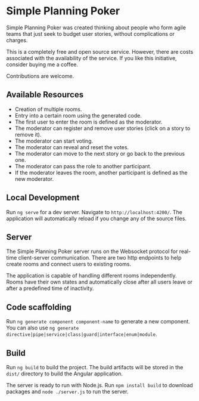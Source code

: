 # Simple Planning Poker

Simple Planning Poker was created thinking about people who form agile teams that just seek to budget user stories, without complications or charges.

This is a completely free and open source service. However, there are costs associated with the availability of the service. If you like this initiative, consider buying me a coffee.

Contributions are welcome.

## Available Resources

- Creation of multiple rooms.
- Entry into a certain room using the generated code.
- The first user to enter the room is defined as the moderator.
- The moderator can register and remove user stories (click on a story to remove it).
- The moderator can start voting.
- The moderator can reveal and reset the votes.
- The moderator can move to the next story or go back to the previous one.
- The moderator can pass the role to another participant.
- If the moderator leaves the room, another participant is defined as the new moderator.

## Local Development

Run `ng serve` for a dev server. Navigate to `http://localhost:4200/`. The application will automatically reload if you change any of the source files.

## Server

The Simple Planning Poker server runs on the Websocket protocol for real-time client-server communication. There are two http endpoints to help create rooms and connect users to existing rooms.

The application is capable of handling different rooms independently. Rooms have their own states and automatically close after all users leave or after a predefined time of inactivity.

## Code scaffolding

Run `ng generate component component-name` to generate a new component. You can also use `ng generate directive|pipe|service|class|guard|interface|enum|module`.

## Build

Run `ng build` to build the project. The build artifacts will be stored in the `dist/` directory to build the Angular application.

The server is ready to run with Node.js. Run `npm install build` to download packages and `node ./server.js` to run the server.
